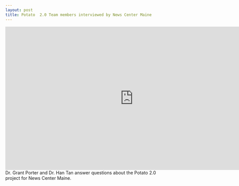 ```yaml
---
layout: post
title: Potato  2.0 Team members interviewed by News Center Maine
---
```

<iframe width="800" height="450" src="https://newscentermaine.com/embeds/video/97-d2c377b9-bc33-4b13-bf8a-33b3dd83c99e/iframe" frameborder="0" allow="accelerometer; encrypted-media; gyroscope; picture-in-picture" allowfullscreen></iframe><br>Dr. Grant Porter and Dr. Han Tan answer questions about the Potato 2.0 project for News Center Maine.
